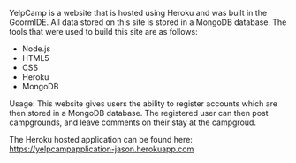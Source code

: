 YelpCamp is a website that is hosted using Heroku and was built in the GoormIDE. All data stored on this site is stored in a
MongoDB database. The tools that were used to build this site are as follows: 

<ul>
  <li>Node.js</li>
  <li>HTML5</li>
  <li>CSS</li>
  <li>Heroku</li>
  <li>MongoDB</li>
</ul>

Usage: This website gives users the ability to register accounts which are then stored in a MongoDB database. The registered user can then 
post campgrounds, and leave comments on their stay at the campgroud.

The Heroku hosted application can be found here: https://yelpcampapplication-jason.herokuapp.com
